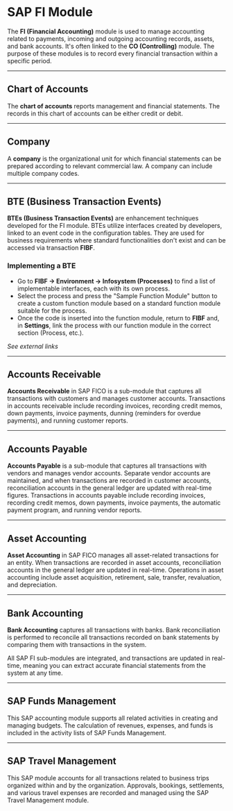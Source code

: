 # SAP FI Module

The **FI (Financial Accounting)** module is used to manage accounting related to payments, incoming and outgoing accounting records, assets, and bank accounts. It's often linked to the **CO (Controlling)** module. The purpose of these modules is to record every financial transaction within a specific period.

---

## Chart of Accounts

The **chart of accounts** reports management and financial statements. The records in this chart of accounts can be either credit or debit.

---

## Company

A **company** is the organizational unit for which financial statements can be prepared according to relevant commercial law. A company can include multiple company codes.

---

## BTE (Business Transaction Events)

**BTEs (Business Transaction Events)** are enhancement techniques developed for the FI module. BTEs utilize interfaces created by developers, linked to an event code in the configuration tables. They are used for business requirements where standard functionalities don't exist and can be accessed via transaction **FIBF**.

### Implementing a BTE

* Go to **FIBF -> Environment -> Infosystem (Processes)** to find a list of implementable interfaces, each with its own process.
* Select the process and press the "Sample Function Module" button to create a custom function module based on a standard function module suitable for the process.
* Once the code is inserted into the function module, return to **FIBF** and, in **Settings**, link the process with our function module in the correct section (Process, etc.).

*See external links*

---

## Accounts Receivable

**Accounts Receivable** in SAP FICO is a sub-module that captures all transactions with customers and manages customer accounts. Transactions in accounts receivable include recording invoices, recording credit memos, down payments, invoice payments, dunning (reminders for overdue payments), and running customer reports.

---

## Accounts Payable

**Accounts Payable** is a sub-module that captures all transactions with vendors and manages vendor accounts. Separate vendor accounts are maintained, and when transactions are recorded in customer accounts, reconciliation accounts in the general ledger are updated with real-time figures. Transactions in accounts payable include recording invoices, recording credit memos, down payments, invoice payments, the automatic payment program, and running vendor reports.

---

## Asset Accounting

**Asset Accounting** in SAP FICO manages all asset-related transactions for an entity. When transactions are recorded in asset accounts, reconciliation accounts in the general ledger are updated in real-time. Operations in asset accounting include asset acquisition, retirement, sale, transfer, revaluation, and depreciation.

---

## Bank Accounting

**Bank Accounting** captures all transactions with banks. Bank reconciliation is performed to reconcile all transactions recorded on bank statements by comparing them with transactions in the system.

All SAP FI sub-modules are integrated, and transactions are updated in real-time, meaning you can extract accurate financial statements from the system at any time.

---

## SAP Funds Management

This SAP accounting module supports all related activities in creating and managing budgets. The calculation of revenues, expenses, and funds is included in the activity lists of SAP Funds Management.

---

## SAP Travel Management

This SAP module accounts for all transactions related to business trips organized within and by the organization. Approvals, bookings, settlements, and various travel expenses are recorded and managed using the SAP Travel Management module.

